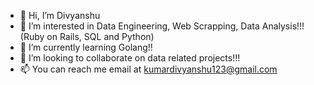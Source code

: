 - 👋 Hi, I’m Divyanshu
- 👀 I’m interested in Data Engineering, Web Scrapping, Data Analysis!!! (Ruby on Rails, SQL and Python)
- 🌱 I’m currently learning Golang!!
- 💞️ I’m looking to collaborate on data related projects!!!
- 📫 You can reach me email at kumardivyanshu123@gmail.com

<!---
div927/div927 is a ✨ special ✨ repository because its `README.md` (this file) appears on your GitHub profile.
You can click the Preview link to take a look at your changes.
--->
